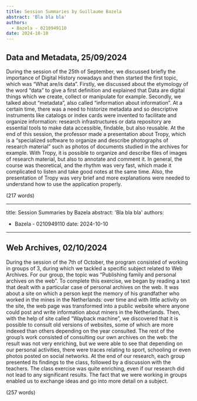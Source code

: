 ```yaml
---
title: Session Summaries by Guillaume Bazela
abstract: 'Bla bla bla'
authors:
  - Bazela - 0210949110
date: 2024-10-10
---
```


## Data and Metadata, 25/09/2024
During the session of the 25th of September, we discussed briefly the importance of Digital History nowadays and then started the first topic, which was “What are/is data”. Firstly, we discussed about the etymology of the word “data” to give a first definition and explained that Data are digital things which we create, collect or manipulate for example. Secondly, we talked about “metadata”, also called “information about information”. At a certain time, there was a need to historize metadata and so descriptive instruments like catalogs or index cards were invented to facilitate and organize information: research infrastructures or data repository are essential tools to make data accessible, findable, but also reusable. 
At the end of this session, the professor made a presentation about Tropy, which is a “specialized software to organize and describe photographs of research material” such as photos of documents studied in the archives for example. With Tropy, it is possible to organize and describe files of images of research material, but also to annotate and comment it. 
In general, the course was theoretical, and the rhythm was very fast, which made it complicated to listen and take good notes at the same time. Also, the presentation of Tropy was very brief and more explanations were needed to understand how to use the application properly.

(217 words)

---
title: Session Summaries by Bazela
abstract: 'Bla bla bla'
authors:
  - Bazela - 0210949110
date: 2024-10-10
---

## Web Archives, 02/10/2024
During the session of the 7th of October, the program consisted of working in groups of 3, during which we tackled a specific subject related to Web Archives. For our group, the topic was “Publishing family and personal archives on the web”. To complete this exercise, we began by reading a text that dealt with a particular case of personal archives on the web. It was about a site on which a person kept the memory of his grandfather who worked in the mines in the Netherlands: over time and with little activity on the site, the web page was transformed into a public website where anyone could post and write information about miners in the Netherlands. Then, with the help of site called “Wayback machine”, we discovered that it is possible to consult old versions of websites, some of which are more indexed than others depending on the year consulted. The rest of the group’s work consisted of consulting our own archives on the web: the result was not very enriching, but we were able to see that depending on our personal activities, there were traces relating to sport, schooling or even photos posted on social networks. At the end of our research, each group presented its findings to the class, followed by a discussion with the teachers. The class exercise was quite enriching, even if our research did not lead to any significant results. The fact that we were working in groups enabled us to exchange ideas and go into more detail on a subject.

(257 words)
